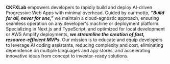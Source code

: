 **CKFXLab** empowers developers to rapidly build and deploy AI-driven Progressive Web Apps with minimal overhead. Guided by our motto, ***"Build for all, never for one,"*** we maintain a cloud-agnostic approach, ensuring seamless operation on any developer's machine or deployment platform. Specializing in Next.js and TypeScript, and optimized for local development or AWS Amplify deployments, ***we streamline the creation of fast, resource-efficient MVPs***. Our mission is to educate and equip developers to leverage AI coding assistants, reducing complexity and cost, eliminating dependence on multiple languages and app stores, and accelerating innovative ideas from concept to investor-ready solutions.
